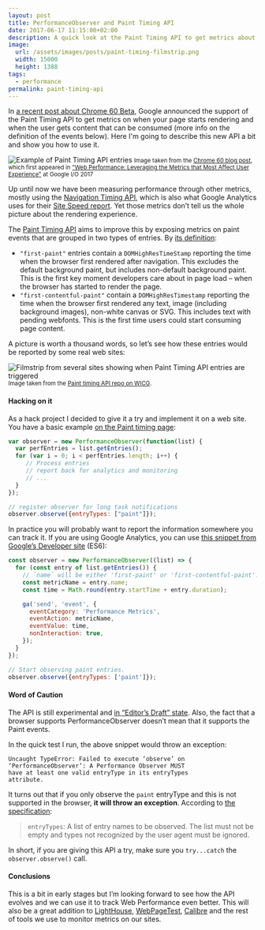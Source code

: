 ```yaml
---
layout: post
title: PerformanceObserver and Paint Timing API
date: 2017-06-17 11:15:00+02:00
description: A quick look at the Paint Timing API to get metrics about render events on our pages.
image:
  url: /assets/images/posts/paint-timing-filmstrip.png
  width: 15000
  height: 1388
tags:
  - performance
permalink: paint-timing-api
---
```


In [a recent post about Chrome 60 Beta](https://blog.chromium.org/2017/06/chrome-60-beta-paint-timing-api-css.html), Google announced the support of the Paint Timing API to get metrics on when your page starts rendering and when the user gets content that can be consumed (more info on the definition of the events below). Here I'm going to describe this new API a bit and show you how to use it.

<!-- more -->

<img
    src="https://res.cloudinary.com/jmperez/image/upload/w_auto:100:684,f_auto,c_scale/v1510494808/paint-timing-example_byc6z2.png"
    sizes="(max-width: 768px) 100vw, 684px" alt="Example of Paint Timing API entries"/>
<small class="caption">Image taken from the [Chrome 60 blog post](https://blog.chromium.org/2017/06/chrome-60-beta-paint-timing-api-css.html), which first appeared in ["Web Performance: Leveraging the Metrics that Most Affect User Experience"](https://youtu.be/6Ljq-Jn-EgU) at Google I/O 2017</small>

Up until now we have been measuring performance through other metrics, mostly using the [Navigation Timing API](https://developer.mozilla.org/docs/Web/API/Navigation_timing_API), which is also what Google Analytics uses for their [Site Speed report](http://www.ericmobley.net/measuring-performance-google-analytics/). Yet those metrics don’t tell us the whole picture about the rendering experience.

The [Paint Timing API](https://github.com/WICG/paint-timing) aims to improve this by exposing metrics on paint events that are grouped in two types of entries. By [its definition](https://w3c.github.io/paint-timing/#sec-terminology):

*   `"first-paint"` entries contain a `DOMHighResTimeStamp` reporting the time when the browser first rendered after navigation. This excludes the default background paint, but includes non-default background paint. This is the first key moment developers care about in page load – when the browser has started to render the page.
*   `"first-contentful-paint"` contain a `DOMHighResTimestamp` reporting the time when the browser first rendered any text, image (including background images), non-white canvas or SVG. This includes text with pending webfonts. This is the first time users could start consuming page content.

A picture is worth a thousand words, so let’s see how these entries would be reported by some real web sites:

<img
    src="https://res.cloudinary.com/jmperez/image/upload/w_auto:100:684,f_auto,c_scale/v1510476598/paint-timing-filmstrip_anq3pv.png"
    sizes="(max-width: 768px) 100vw, 684px" alt="Filmstrip from several sites showing when Paint Timing API entries are triggered"/>
<small class="caption">Image taken from the [Paint timing API repo on WICG](https://github.com/WICG/paint-timing#examples).</small>

#### Hacking on it

As a hack project I decided to give it a try and implement it on a web site. You have a basic example [on the Paint timing page](https://github.com/WICG/paint-timing#usage):

```js
var observer = new PerformanceObserver(function(list) {
  var perfEntries = list.getEntries();
  for (var i = 0; i < perfEntries.length; i++) {
     // Process entries
     // report back for analytics and monitoring
     // ...
  }
});

// register observer for long task notifications
observer.observe({entryTypes: ["paint"]});
```

In practice you will probably want to report the information somewhere you can track it. If you are using Google Analytics, you can use [this snippet from Google’s Developer site](https://developers.google.com/web/updates/2017/06/user-centric-performance-metrics#tracking_fpfcp) (ES6):

```js
const observer = new PerformanceObserver((list) => {
  for (const entry of list.getEntries()) {
    // `name` will be either 'first-paint' or 'first-contentful-paint'.
    const metricName = entry.name;
    const time = Math.round(entry.startTime + entry.duration);

    ga('send', 'event', {
      eventCategory: 'Performance Metrics',
      eventAction: metricName,
      eventValue: time,
      nonInteraction: true,
    });
  }
});

// Start observing paint entries.
observer.observe({entryTypes: ['paint']});
```

#### Word of Caution

The API is still experimental and [in “Editor’s Draft” state](https://developer.mozilla.org/en-US/docs/Web/API/PerformanceObserver). Also, the fact that a browser supports PerformanceObserver doesn’t mean that it supports the Paint events.

In the quick test I run, the above snippet would throw an exception:

```
Uncaught TypeError: Failed to execute ‘observe’ on
‘PerformanceObserver’: A Performance Observer MUST
have at least one valid entryType in its entryTypes
attribute.
```

It turns out that if you only observe the `paint` entryType and this is not supported in the browser, **it will throw an exception**. According to [the specification](https://w3c.github.io/performance-timeline/#dom-performanceobserverinit-entrytypes):

> `entryTypes`: A list of entry names to be observed. The list must not be empty and types not recognized by the user agent must be ignored.

In short, if you are giving this API a try, make sure you `try...catch` the `observer.observe()` call.

#### Conclusions

This is a bit in early stages but I’m looking forward to see how the API evolves and we can use it to track Web Performance even better. This will also be a great addition to [LightHouse](https://developers.google.com/web/tools/lighthouse/), [WebPageTest](http://www.webpagetest.org), [Calibre](https://calibreapp.com) and the rest of tools we use to monitor metrics on our sites.
